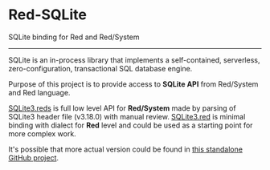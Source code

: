 # Red-SQLite
SQLite binding for Red and Red/System

---
SQLite is an in-process library that implements a self-contained, serverless, zero-configuration, transactional SQL database engine.

Purpose of this project is to provide access to **SQLite API** from Red/System and Red language.

[SQLite3.reds](SQLite3.reds) is full low level API for **Red/System** made by parsing of SQLite3 header file (v3.18.0) with manual review.
[SQLite3.red](SQLite3.red) is minimal binding with dialect for **Red** level and could be used as a starting point for more complex work. 

It's possible that more actual version could be found in [this standalone GitHub project](https://github.com/Oldes/Red-SQLite).
